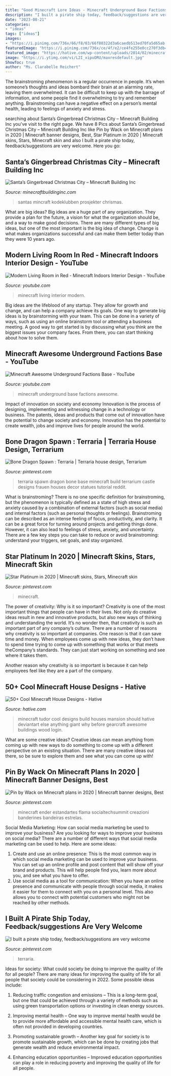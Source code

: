 ```yaml
---
title: "Good Minecraft Lore Ideas - Minecraft Underground Base Factions Awesome"
description: "I built a pirate ship today, feedback/suggestions are very welcome"
date: "2023-08-21"
categories:
- "ideas"
tags: ["ideas"]
images:
- "https://i.pinimg.com/736x/66/f8/03/66f80322d3a6caedb513ed70fa5d65ab.jpg"
featuredImage: "https://i.pinimg.com/736x/ce/4f/e2/ce4fe255e0cc270f3db4947d59876622.jpg"
featured_image: "https://hative.com/wp-content/uploads/2014/02/minecraft-houses/minecraft-tudor-house-17.jpg"
image: "https://i.ytimg.com/vi/L2I_xipuORU/maxresdefault.jpg"
ShowToc: true
author: "Ms. Clarabelle Reichert"
---
```



The brainstroming phenomenon is a regular occurrence in people. It’s when someone’s thoughts and ideas bombard their brain at an alarming rate, leaving them overwhelmed. It can be difficult to keep up with the barrage of information, and some people find it overwhelming to try and remember anything. Brainstroming can have a negative effect on a person’s mental health, leading to feelings of anxiety and stress.

	

		
searching about Santa’s Gingerbread Christmas City – Minecraft Building Inc you've visit to the right page. We have 8 Pics about Santa’s Gingerbread Christmas City – Minecraft Building Inc like Pin by Wack on Minecraft plans in 2020 | Minecraft banner designs, Best, Star Platinum in 2020 | Minecraft skins, Stars, Minecraft skin and also I built a pirate ship today, feedback/suggestions are very welcome. Here you go:
		
    
## Santa’s Gingerbread Christmas City – Minecraft Building Inc

<img loading=lazy src="https://minecraftbuildinginc.com/wp-content/uploads/2014/12/Santas-Gingerbread-Christmas-City-download-minecraft-building-ideas-xmas-snow-3.jpg" onerror="this.onerror=null;this.src='https://tse4.mm.bing.net/th?id=OIP.EGXbbLAgQH-jZD5f4XmMCwHaEK&amp;pid=15.1';" alt="Santa’s Gingerbread Christmas City – Minecraft Building Inc">

_Source: minecraftbuildinginc.com_

>santas mincraft kodeklubben prosjekter chrismas. 

	

What are big ideas?
Big ideas are a huge part of any organization. They provide a plan for the future, a vision for what the organization should be, and a way to make good decisions. There are many different types of big ideas, but one of the most important is the big idea of change. Change is what makes organizations successful and can make them better today than they were 10 years ago.

    
## Modern Living Room In Red - Minecraft Indoors Interior Design - YouTube

<img loading=lazy src="https://i.ytimg.com/vi/L2I_xipuORU/maxresdefault.jpg" onerror="this.onerror=null;this.src='https://tse3.mm.bing.net/th?id=OIP.zunwlCEFvx6oNjq2UFB31QHaEK&amp;pid=15.1';" alt="Modern Living Room in Red - Minecraft Indoors Interior Design - YouTube">

_Source: youtube.com_

>minecraft living interior modern. 

	

Big ideas are the lifeblood of any startup. They allow for growth and change, and can help a company achieve its goals. One way to generate big ideas is by brainstorming with your team. This can be done in a variety of ways, such as using an online brainstorm tool or attending a business meeting. A good way to get started is by discussing what you think are the biggest issues your company faces. From there, you can start thinking about how to solve them.

    
## Minecraft Awesome Underground Factions Base - YouTube

<img loading=lazy src="https://i.ytimg.com/vi/pJR0way0Mac/maxresdefault.jpg" onerror="this.onerror=null;this.src='https://tse2.mm.bing.net/th?id=OIP.Yq9jWAqDwMoj9-A6qjopRgHaEK&amp;pid=15.1';" alt="Minecraft Awesome Underground Factions Base - YouTube">

_Source: youtube.com_

>minecraft underground base factions awesome. 

	

Impact of innovation on society and economy
Innovation is the process of designing, implementing and witnessing change in a technology or business. The patents, ideas and products that come out of innovation have the potential to change society and economy. Innovation has the potential to create wealth, jobs and improve lives for people around the world.

    
## Bone Dragon Spawn : Terraria | Terraria House Design, Terrarium

<img loading=lazy src="https://i.pinimg.com/736x/ce/4f/e2/ce4fe255e0cc270f3db4947d59876622.jpg" onerror="this.onerror=null;this.src='https://tse1.mm.bing.net/th?id=OIP.v9I8Qks21RToFLcY-HHf8wHaE6&amp;pid=15.1';" alt="Bone Dragon Spawn : Terraria | Terraria house design, Terrarium">

_Source: pinterest.com_

>terraria spawn dragon bone base minecraft build terrarium castle designs frauen houses decor statues tutorial reddit. 

	

What is brainstroming?
There is no one specific definition for brainstroming, but the phenomenon is typically defined as a state of high stress and anxiety caused by a combination of external factors (such as social media) and internal factors (such as personal thoughts or feelings). Brainstroming can be described as an intense feeling of focus, productivity, and clarity. It can be a great force for turning around projects and getting things done. However, it can also lead to feelings of stress, anxiety, and uncertainty. There are a few key steps you can take to reduce or avoid brainstroming: understand your triggers, set goals, and stay organized.

    
## Star Platinum In 2020 | Minecraft Skins, Stars, Minecraft Skin

<img loading=lazy src="https://i.pinimg.com/736x/2b/a3/a8/2ba3a88cfb74d1870b9179cd3516101f.jpg" onerror="this.onerror=null;this.src='https://tse4.mm.bing.net/th?id=OIP.aWIY7q9JC1BBOcO094Ac3QAAAA&amp;pid=15.1';" alt="Star Platinum in 2020 | Minecraft skins, Stars, Minecraft skin">

_Source: pinterest.com_

>minecraft. 

	

The power of creativity: Why is it so important?
Creativity is one of the most important things that people can have in their lives. Not only do creative ideas result in new and innovative products, but also new ways of thinking and understanding the world. It’s no wonder then, that creativity is such an important part of any company’s culture.
There are a number of reasons why creativity is so important at companies. One reason is that it can save time and money. When employees come up with new ideas, they don’t have to spend time trying to come up with something that works or that meets theCompany’s standards. They can just start working on something and see where it takes them.

Another reason why creativity is so important is because it can help employees feel like they are a part of the company.

    
## 50+ Cool Minecraft House Designs - Hative

<img loading=lazy src="https://hative.com/wp-content/uploads/2014/02/minecraft-houses/minecraft-tudor-house-17.jpg" onerror="this.onerror=null;this.src='https://tse3.mm.bing.net/th?id=OIP.Qkdy7UdO2eV2PnQwAqTxtwHaD4&amp;pid=15.1';" alt="50+ Cool Minecraft House Designs - Hative">

_Source: hative.com_

>minecraft tudor cool designs build houses mansion should hative deviantart else anything giant why before gearcraft awesome buildings wood login. 

	

What are some creative ideas?
Creative ideas can mean anything from coming up with new ways to do something to come up with a different perspective on an existing situation. There are many creative ideas out there, so be sure to explore them and see what you can come up with!

    
## Pin By Wack On Minecraft Plans In 2020 | Minecraft Banner Designs, Best

<img loading=lazy src="https://i.pinimg.com/736x/66/f8/03/66f80322d3a6caedb513ed70fa5d65ab.jpg" onerror="this.onerror=null;this.src='https://tse3.mm.bing.net/th?id=OIP.dx3uKQR0vWSeZhw9hfHiMgHaF4&amp;pid=15.1';" alt="Pin by Wack on Minecraft plans in 2020 | Minecraft banner designs, Best">

_Source: pinterest.com_

>minecraft ender estandartes flama socialtechsummit creazioni banderines bandeiras estrelas. 

	

Social Media Marketing: How can social media marketing be used to improve your business?
Are you looking for ways to improve your business on social media? There are a number of different ways that social media marketing can be used to help. Here are some ideas: 
1. Create and use an online presence: This is the most common way in which social media marketing can be used to improve your business. You can set up an online profile and post content that will show off your brand and products. This will help people find you, learn more about you, and see what you have to offer. 
2. Use social media as a tool for communication: When you have an online presence and communicate with people through social media, it makes it easier for them to connect with you on a personal level. This also allows you to connect with potential customers who might not be reached by other methods. 

    
## I Built A Pirate Ship Today, Feedback/suggestions Are Very Welcome

<img loading=lazy src="https://i.pinimg.com/736x/0e/93/39/0e9339a3b9d782f28a9f6f1666e46622.jpg" onerror="this.onerror=null;this.src='https://tse3.mm.bing.net/th?id=OIP.8sSXIrSqyJFQUuL_NZ71_AHaGW&amp;pid=15.1';" alt="I built a pirate ship today, feedback/suggestions are very welcome">

_Source: pinterest.com_

>terraria. 

	

Ideas for society: What could society be doing to improve the quality of life for all people?
There are many ideas for improving the quality of life for all people that society could be considering in 2022. Some possible ideas include: 
1. Reducing traffic congestion and emissions – This is a long-term goal, but one that could be achieved through a variety of methods such as using green transportation options or investing in clean energy sources. 

2. Improving mental health – One way to improve mental health would be to provide more affordable and accessible mental health care, which is often not provided in developing countries. 

3. Promoting sustainable growth – Another key goal for society is to promote sustainable growth, which can be done by creating jobs that generate wealth and reduce environmental impact. 

4. Enhancing education opportunities – Improved education opportunities can play a role in reducing poverty and improving the quality of life for all people. 


